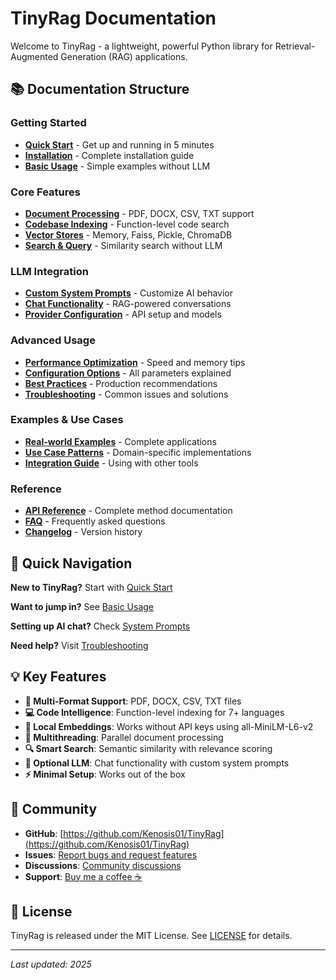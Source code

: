 # TinyRag Documentation

Welcome to TinyRag - a lightweight, powerful Python library for Retrieval-Augmented Generation (RAG) applications.

## 📚 Documentation Structure

### Getting Started
- [**Quick Start**](01-quick-start.md) - Get up and running in 5 minutes
- [**Installation**](02-installation.md) - Complete installation guide
- [**Basic Usage**](03-basic-usage.md) - Simple examples without LLM

### Core Features
- [**Document Processing**](04-document-processing.md) - PDF, DOCX, CSV, TXT support
- [**Codebase Indexing**](05-codebase-indexing.md) - Function-level code search
- [**Vector Stores**](06-vector-stores.md) - Memory, Faiss, Pickle, ChromaDB
- [**Search & Query**](07-search-query.md) - Similarity search without LLM

### LLM Integration
- [**Custom System Prompts**](08-system-prompts.md) - Customize AI behavior
- [**Chat Functionality**](09-chat-functionality.md) - RAG-powered conversations
- [**Provider Configuration**](10-provider-config.md) - API setup and models

### Advanced Usage
- [**Performance Optimization**](11-performance.md) - Speed and memory tips
- [**Configuration Options**](12-configuration.md) - All parameters explained
- [**Best Practices**](13-best-practices.md) - Production recommendations
- [**Troubleshooting**](14-troubleshooting.md) - Common issues and solutions

### Examples & Use Cases
- [**Real-world Examples**](15-examples.md) - Complete applications
- [**Use Case Patterns**](16-use-cases.md) - Domain-specific implementations
- [**Integration Guide**](17-integration.md) - Using with other tools

### Reference
- [**API Reference**](18-api-reference.md) - Complete method documentation
- [**FAQ**](19-faq.md) - Frequently asked questions
- [**Changelog**](20-changelog.md) - Version history

## 🚀 Quick Navigation

**New to TinyRag?** Start with [Quick Start](01-quick-start.md)

**Want to jump in?** See [Basic Usage](03-basic-usage.md)

**Setting up AI chat?** Check [System Prompts](08-system-prompts.md)

**Need help?** Visit [Troubleshooting](14-troubleshooting.md)

## 💡 Key Features

- **📄 Multi-Format Support**: PDF, DOCX, CSV, TXT files
- **💻 Code Intelligence**: Function-level indexing for 7+ languages
- **🧠 Local Embeddings**: Works without API keys using all-MiniLM-L6-v2
- **🚀 Multithreading**: Parallel document processing
- **🔍 Smart Search**: Semantic similarity with relevance scoring
- **💬 Optional LLM**: Chat functionality with custom system prompts
- **⚡ Minimal Setup**: Works out of the box

## 🤝 Community

- **GitHub**: [https://github.com/Kenosis01/TinyRag](https://github.com/Kenosis01/TinyRag)
- **Issues**: [Report bugs and request features](https://github.com/Kenosis01/TinyRag/issues)
- **Discussions**: [Community discussions](https://github.com/Kenosis01/TinyRag/discussions)
- **Support**: [Buy me a coffee ☕](https://buymeacoffee.com/kenosis)

## 📝 License

TinyRag is released under the MIT License. See [LICENSE](../LICENSE) for details.

---

*Last updated: 2025*